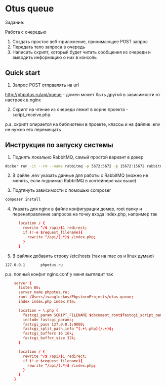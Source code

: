# Otus queue

Задание:

Работа с очередью
1. Создать простое веб-приложение, принимающее POST запрос
2. Передать тело запроса в очередь
3. Написать скрипт, который будет читать сообщения из очереди и выводить информацию о них в консоль

## Quick start

1. Запрос POST отправлять на url

http://phpotus.ru/api/queue - домен может быть другой в зависимости от настроек в nginx

2. Скрипт на чтение из очереди лежит в корне проекта - script_receive.php

p.s. скрипт опирается на библиотеки в проекте, классы и на файлик .env не нужно его перемещать

## Инструкция по запуску системы

1. Поднять локально RabbitMQ, самый простой вариант в докер 
```bash
docker run -it --rm --name rabbitmq -p 5672:5672 -p 15672:15672 rabbitmq:3-management
```

2. В файле .env указать данные для работы с RabbitMQ (можно не менять, если поднимал RabbitMQ в контейнере как выше)

3. Подтянуть зависимости c помошью composer
```bash
composer install
```

4. Указать для nginx в файле конфигурации домер, root папку и перенаправление запросов на точку входа index.php, например так
```nginx.conf
      location / {
        rewrite ^/$ /api/$1 redirect;
        if (!-e $request_filename){
          rewrite ^/api/(.*)$ /index.php;
        }
      }
```

5. В файлик добавить строку /etc/hosts (так на mac os и linux думаю)
```
127.0.0.1       phpotus.ru
```


p.s. полный конфиг nginx.conf у меня выглядит так 
```nginx.conf
    server {
      listen 80;
      server_name phpotus.ru;
      root /Users/ivangluskov/PhpstormProjects/otus-queue;
      index index.php index.htm;

      location ~ \.php {
        fastcgi_param SCRIPT_FILENAME $document_root$fastcgi_script_name;
        include fastcgi_params;
        fastcgi_pass 127.0.0.1:9000;
        fastcgi_split_path_info ^(.+\.php)(/.+)$;
        fastcgi_buffers 16 16k;
        fastcgi_buffer_size 32k;
      }

      location / {
        rewrite ^/$ /api/$1 redirect;
        if (!-e $request_filename){
          rewrite ^/api/(.*)$ /index.php;
        }
      }
    }
```
